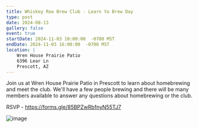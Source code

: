 ```yaml
---
title: Whiskey Row Brew Club - Learn to Brew Day
type: post
date: 2024-08-13
gallery: false
event: true
startDate: 2024-11-03 10:00:00  -0700 MST
endDate: 2024-11-03 16:00:00  -0700 MST
location: |
    Wren House Prairie Patio
    6396 Lear Ln
    Prescott, AZ
---
```


Join us at Wren House Prairie Patio in Prescott to learn about homebrewing and 
meet the club. We'll have a few people brewing and there will be many members 
available to answer any questions about homebrewing or the club.

RSVP - https://forms.gle/85BPZwRbfnyN55TJ7

![image](event.png)

